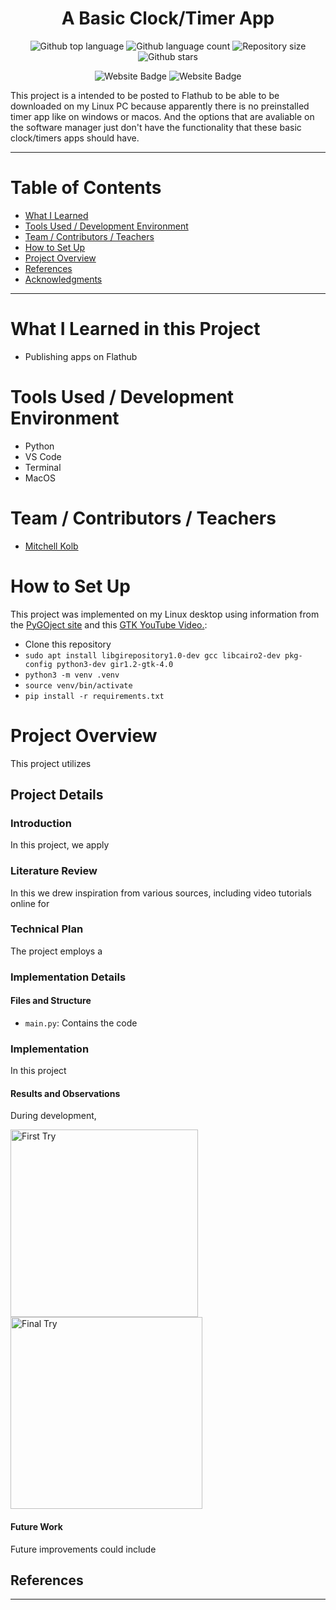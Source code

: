 
<h1 align="center">A Basic Clock/Timer App</h1>

<p align="center">
  <img alt="Github top language" src="https://img.shields.io/github/languages/top/mitchellkolb/clock-timer?color=3776AB">

  <img alt="Github language count" src="https://img.shields.io/github/languages/count/mitchellkolb/clock-timer?color=3776AB">

  <img alt="Repository size" src="https://img.shields.io/github/repo-size/mitchellkolb/clock-timer?color=3776AB">

  <img alt="Github stars" src="https://img.shields.io/github/stars/mitchellkolb/clock-timer?color=3776AB" />
</p>

<p align="center">
<img
    src="https://img.shields.io/badge/Python-3776AB?style=for-the-badge&logo=Python&logoColor=white"
    alt="Website Badge" />
<img
    src="https://img.shields.io/badge/Windows-0078D6?style=for-the-badge&logo=Windows 10&logoColor=white"
    alt="Website Badge" />
</p>

This project is a intended to be posted to Flathub to be able to be downloaded on my Linux PC because apparently there is no preinstalled timer app like on windows or macos. And the options that are avaliable on the software manager just don't have the functionality that these basic clock/timers apps should have.

---


# Table of Contents
- [What I Learned](#what-i-learned-in-this-project)
- [Tools Used / Development Environment](#tools-used--development-environment)
- [Team / Contributors / Teachers](#team--contributors--teachers)
- [How to Set Up](#how-to-set-up)
- [Project Overview](#project-overview)
- [References](#references)
- [Acknowledgments](#acknowledgments)

---

# What I Learned in this Project
- Publishing apps on Flathub



# Tools Used / Development Environment
- Python
- VS Code
- Terminal
- MacOS



# Team / Contributors / Teachers
- [Mitchell Kolb](https://github.com/mitchellkolb)





# How to Set Up
This project was implemented on my Linux desktop using information from the [PyGOject site](https://pygobject.gnome.org/getting_started.html#ubuntu-getting-started) and this [GTK YouTube Video.](https://youtu.be/Yu2EBmeCpJw?si=1T4h0TMkTJBPFGvC):
- Clone this repository 
- `sudo apt install libgirepository1.0-dev gcc libcairo2-dev pkg-config python3-dev gir1.2-gtk-4.0`
- `python3 -m venv .venv`
- `source venv/bin/activate`
- `pip install -r requirements.txt`






# Project Overview
This project utilizes 



## Project Details

### Introduction
In this project, we apply 


### Literature Review
In this we drew inspiration from various sources, including video tutorials online for 


### Technical Plan
The project employs a 


### Implementation Details

#### Files and Structure
- `main.py`: Contains the code


### Implementation
In this project

#### Results and Observations
During development,
<p float="left">
  <img src="resources/image1.png" alt="First Try" width="300" />
  <img src="resources/image2.png" alt="Final Try" width="307" />
</p>

#### Future Work
Future improvements could include



## References



--- 
